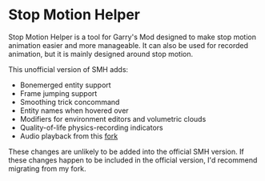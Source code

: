 Stop Motion Helper
==================
Stop Motion Helper is a tool for Garry's Mod designed to make stop motion animation easier and more manageable.
It can also be used for recorded animation, but it is mainly designed around stop motion.

This unofficial version of SMH adds:
- Bonemerged entity support
- Frame jumping support
- Smoothing trick concommand
- Entity names when hovered over
- Modifiers for environment editors and volumetric clouds
- Quality-of-life physics-recording indicators
- Audio playback from this [fork](https://github.com/smg4tech/StopMotionHelper)

These changes are unlikely to be added into the official SMH version. If these changes happen to be included in the official version, I'd recommend migrating from my fork.
